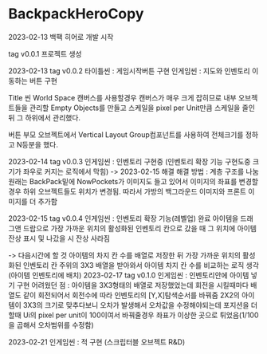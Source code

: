 # BackpackHeroCopy

2023-02-13
백팩 히어로 개발 시작

tag v0.0.1
프로젝트 생성

2023-02-13
tag v0.0.2
타이틀씬 : 게임시작버튼 구현
인게임씬 : 지도와 인벤토리 이동하는 버튼 구현

Title 씬
World Space 캔버스를 사용할경우 캔버스가 매우 크게 잡히므로 내부 오브젝트들을 관리할 Empty Objects를 만들고
스케일을 pixel per Unit만큼 스케일을 줄인 뒤 그 하위에서 관리했다.

버튼 부모 오브젝트에서 Vertical Layout Group컴포넌트를 사용하여 전체크기를 정하고 N등분을 했다.

2023-02-14
tag v0.0.3
인게임씬 : 인벤토리 구현중 (인벤토리 확장 기능 구현도중 크기가 좌우로 커지는 로직에서 막힘)
-> 2023-02-15 해결
해결 방법 : 계층 구조를 나눔 원래는 BackPack밑에 NowPockets가 이미지도 들고 있어서 이미지의 좌표를 변경할 경우 하위 오브젝트들도 위치가
변경됨. 따라서 가방의 백그라운드 이미지와 프론트 이미지를 더 추가함

2023-02-15
tag v0.0.4
인게임씬 : 인벤토리 확장 기능(레벨업) 완료 아이템을 드래그앤 드랍으로 가장 가까운 위치의 활성화된 인벤토리 칸으로 갔을 때 그 위치에
아이템 잔상 표시 및 나갔을 시 잔상 사라짐

-> 다음시간에 할 것 아이템의 차지 칸 수를 배열로 저장한 뒤 가장 가까운 위치의 활성화된 인벤토리 칸 주위의 3X3 배열을 받아와서
아이템 차지 칸 수를 비교하는 로직 생각 (아이템 인벤토리에 배치)
2023-02-17
tag v0.1.0
인게임씬 : 인벤토리안에 아이템 넣기 구현
어려웠던 점 :
아이템을 3X3형태의 배열로 저장했었는데 회전을 시킬때마다 배열도 같이 회전되어서 회전수에 따라 인벤토리의 [Y,X]탐색순서를 바꿔줌
2X2의 아이템이 3X3의 크기로 맞추다보니 오차가 발생해서 오차값을 수정해야되는데 포지션을 더할때 Ui의 pixel per unit이 100이여서
바꿔줄경우 좌표가 이상한 곳으로 튀었음(1/100을 곱해서 오차범위를 수정함)

2023-02-21
인게임씬 : 적 구현 (스크립터블 오브젝트 R&D)
